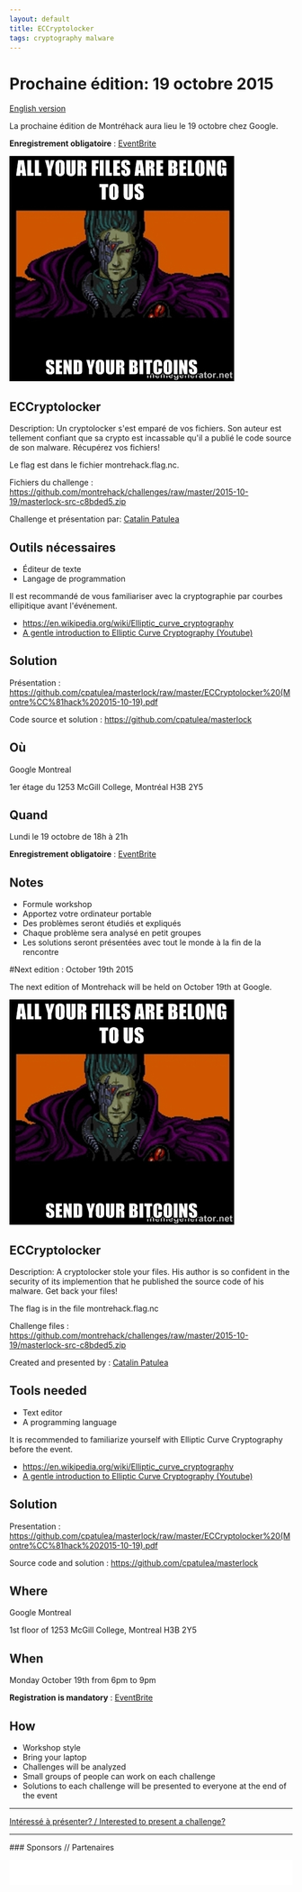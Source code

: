 ```yaml
---
layout: default
title: ECCryptolocker
tags: cryptography malware
---
```


# Prochaine édition: 19 octobre 2015
[English version](#english)

La prochaine édition de Montréhack aura lieu le 19 octobre chez Google.

**Enregistrement obligatoire** : [EventBrite](https://www.eventbrite.ca/e/montrehack-tickets-19032869826)

![all your files are belong to us](/images/allyourfiles.jpg)

## ECCryptolocker

Description: Un cryptolocker s'est emparé de vos fichiers. Son auteur est 
tellement confiant que sa crypto est incassable qu'il a publié le code source
de son malware. Récupérez vos fichiers!

Le flag est dans le fichier montrehack.flag.nc.

Fichiers du challenge : https://github.com/montrehack/challenges/raw/master/2015-10-19/masterlock-src-c8bded5.zip

Challenge et présentation par: [Catalin Patulea](https://github.com/cpatulea/cats)

## Outils nécessaires

* Éditeur de texte
* Langage de programmation 

Il est recommandé de vous familiariser avec la cryptographie par courbes ellipitique
avant l'événement.

* https://en.wikipedia.org/wiki/Elliptic_curve_cryptography
* [A gentle introduction to Elliptic Curve Cryptography (Youtube)](https://www.youtube.com/watch?v=l6jTFxQaUJA)


## Solution

Présentation : https://github.com/cpatulea/masterlock/raw/master/ECCryptolocker%20(Montre%CC%81hack%202015-10-19).pdf  

Code source et solution : https://github.com/cpatulea/masterlock

## Où

Google Montreal

1er étage du 1253 McGill College, Montréal H3B 2Y5

## Quand

Lundi le 19 octobre de 18h à 21h

**Enregistrement obligatoire** : [EventBrite](https://www.eventbrite.ca/e/montrehack-tickets-19032869826)

## Notes

* Formule workshop
* Apportez votre ordinateur portable
* Des problèmes seront étudiés et expliqués
* Chaque problème sera analysé en petit groupes
* Les solutions seront présentées avec tout le monde à la fin de la rencontre


<a id="english"></a>
#Next edition : October 19th 2015

The next edition of Montrehack will be held on October 19th at Google.

![All your files](/images/allyourfiles.jpg)

## ECCryptolocker

Description: A cryptolocker stole your files. His author is so confident
in the security of its implemention that he published the source code
of his malware. Get back your files!

The flag is in the file montrehack.flag.nc

Challenge files : https://github.com/montrehack/challenges/raw/master/2015-10-19/masterlock-src-c8bded5.zip

Created and presented by : [Catalin Patulea](https://github.com/cpatulea/cats)

## Tools needed

* Text editor
* A programming language 

It is recommended to familiarize yourself with Elliptic Curve Cryptography
before the event.

* https://en.wikipedia.org/wiki/Elliptic_curve_cryptography
* [A gentle introduction to Elliptic Curve Cryptography (Youtube)](https://www.youtube.com/watch?v=l6jTFxQaUJA)

## Solution

Presentation : https://github.com/cpatulea/masterlock/raw/master/ECCryptolocker%20(Montre%CC%81hack%202015-10-19).pdf  

Source code and solution : https://github.com/cpatulea/masterlock


## Where

Google Montreal

1st floor of 1253 McGill College, Montreal H3B 2Y5

## When

Monday October 19th from 6pm to 9pm 

**Registration is mandatory** : [EventBrite](https://www.eventbrite.ca/e/montrehack-tickets-19032869826)

## How

* Workshop style
* Bring your laptop
* Challenges will be analyzed
* Small groups of people can work on each challenge
* Solutions to each challenge will be presented to everyone at the end of the event

<hr/>

[Intéressé à présenter? / Interested to present a challenge?](https://github.com/montrehack/montrehack.github.com/wiki/Present-at-Montrehack)

<hr/>
### Sponsors // Partenaires

[![Brasserie Benelux](/images/benelux.png)](http://brasseriebenelux.com/)
